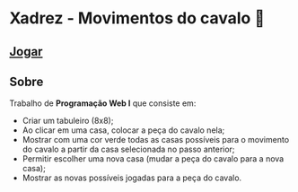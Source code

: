 # Xadrez - Movimentos do cavalo 🐎

## [Jogar](https://lucasantunesdev.github.io/xadrez-cavalo/)

## Sobre
Trabalho de **Programação Web I** que consiste em:

- Criar um tabuleiro (8x8);
- Ao clicar em uma casa, colocar a peça do cavalo nela;
- Mostrar com uma cor verde todas as casas possíveis para o movimento do cavalo a partir da casa selecionada no passo anterior;
- Permitir escolher uma nova casa (mudar a peça do cavalo para a nova casa);
- Mostrar as novas possíveis jogadas para a peça do cavalo.
